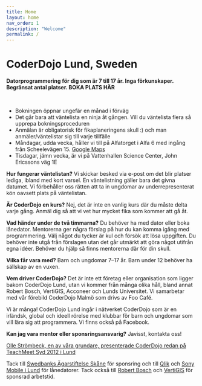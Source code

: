 ```yaml
---
title: Home
layout: home
nav_order: 1
description: "Welcome"
permalink: /
---
```

# CoderDojo Lund, Sweden

**Datorprogrammering för dig som är 7 till 17 år. Inga förkunskaper. Begränsat antal platser. BOKA PLATS HÄR**

<!--Ticket Tailor Widget. Paste this into your website where you want the widget to appear. Do not change the code or the widget may not work properly.-->
<div class="tt-widget"><div class="tt-widget-fallback"><br /></div><script data-inline-bg-fill="false" data-inline-inherit-ref-from-url-param="" data-inline-minimal="true" data-inline-ref="website_widget" data-inline-show-logo="false" data-type="inline" data-url="https://www.tickettailor.com/all-tickets/coderdojolund/" src="https://cdn.tickettailor.com/js/widgets/min/widget.js"></script></div>
<!--End of Ticket Tailor Widget-->

- Bokningen öppnar ungefär en månad i förväg
- Det går bara att väntelista en ninja åt gången. Vill du väntelista flera så upprepa bokningsproceduren
- Anmälan är obligatorisk för fikaplaneringens skull :) och man anmäler/väntelistar sig till varje tillfälle
- Måndagar, udda vecka, håller vi till på Alfatorget i Alfa 6 med ingång från Scheelevägen 15. [Google Maps](https://www.google.se/maps/dir/55.7133046,13.292865/55.712599,13.2155606/@55.7125408,13.215084,69m/data=!3m1!1e3!4m5!4m4!1m1!4e1!1m0!3e0?hl=en)
- Tisdagar, jämn vecka, är vi på Vattenhallen Science Center, John Ericssons väg 1E

**Hur fungerar väntelistan?** Vi skickar besked via e-post om det blir platser lediga, ibland med kort varsel. En väntelistning gäller bara det givna datumet. Vi förbehåller oss rätten att ta in ungdomar av underrepresenterat kön oavsett plats på väntelistan.


**Är CoderDojo en kurs?** Nej, det är inte en vanlig kurs där du måste delta varje gång. Anmäl dig så att vi vet hur mycket fika som kommer att gå åt.

**Vad händer under de två timmarna?** Du behöver ha med dator eller boka lånedator. Mentorerna ger några förslag på hur du kan komma igång med programmering. Välj något du tycker är kul och försök att lösa uppgiften. Du behöver inte utgå från förslagen utan det går utmärkt att göra något utifrån egna idéer. Behöver du hjälp så finns mentorerna där för din skull.

**Vilka får vara med?** Barn och ungdomar 7&ndash;17 år. Barn under 12 behöver ha sällskap av en vuxen.

**Vem driver CoderDojo?** Det är inte ett företag eller organisation som ligger bakom CoderDojo Lund, utan vi kommer från många olika håll, bland annat Robert Bosch, VertiGIS, Acconeer och Lunds Universitet. Vi samarbetar med vår förebild CoderDojo Malmö som drivs av Foo Café.

Vi är många! CoderDojo Lund ingår i nätverket CoderDojo som är en irländsk, global och ideell rörelse med klubbar för barn och ungdomar som vill lära sig att programmera.
Vi finns också på Facebook.


**Kan jag vara mentor eller sponsringsansvarig?** Javisst, kontakta oss!

[Olle Strömbeck, en av våra grundare, presenterade CoderDojo redan på TeachMeet Syd 2012 i Lund](https://www.youtube.com/watch?v=YsHCjSjgzx4&t=4s)

Tack till [Swedbanks Ägarstiftelse Skåne](https://www.swedbanksagarstiftelseskane.se/) för sponsring och till [Qlik](https://www.qlik.com/us) och [Sony Mobile i Lund](https://electronics.sony.com) för lånedatorer. 
Tack också till [Robert Bosch](https://www.bosch.se/nyheter/bosch-r-d-lund/) och [VertiGIS](https://support.vertigis.com/hc/sv) för sponsrad arbetstid.

